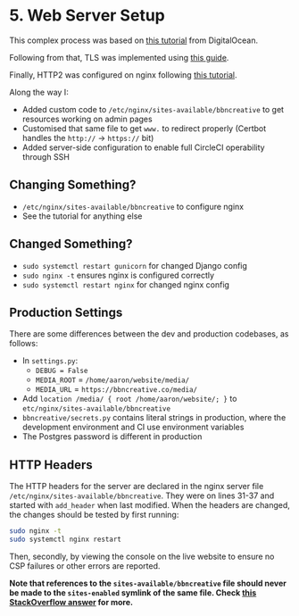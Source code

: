 # 5. Web Server Setup

This complex process was based on [this tutorial](https://www.digitalocean.com/community/tutorials/how-to-set-up-django-with-postgres-nginx-and-gunicorn-on-ubuntu-18-04) from DigitalOcean.

Following from that, TLS was implemented using [this guide](https://www.digitalocean.com/community/tutorials/how-to-secure-nginx-with-let-s-encrypt-on-ubuntu-18-04).

Finally, HTTP2 was configured on nginx following [this tutorial](https://www.digitalocean.com/community/tutorials/how-to-set-up-nginx-with-http-2-support-on-ubuntu-18-04#step-1-%E2%80%94-enabling-http2-support).

Along the way I:

- Added custom code to `/etc/nginx/sites-available/bbncreative` to get resources working on admin pages
- Customised that same file to get `www.` to redirect properly (Certbot handles the `http://` -> `https://` bit)
- Added server-side configuration to enable full CircleCI operability through SSH

## Changing Something?

- `/etc/nginx/sites-available/bbncreative` to configure nginx
- See the tutorial for anything else

## Changed Something?

- `sudo systemctl restart gunicorn` for changed Django config
- `sudo nginx -t` ensures nginx is configured correctly
- `sudo systemctl restart nginx` for changed nginx config

## Production Settings

There are some differences between the dev and production codebases, as follows:

- In `settings.py`:
  - `DEBUG = False`
  - `MEDIA_ROOT` = `/home/aaron/website/media/`
  - `MEDIA_URL` = `https://bbncreative.co/media/`
- Add `location /media/ { root /home/aaron/website/; }` to `etc/nginx/sites-available/bbncreative`
- `bbncreative/secrets.py` contains literal strings in production, where the development environment and CI use environment variables
- The Postgres password is different in production

## HTTP Headers

The HTTP headers for the server are declared in the nginx server file `/etc/nginx/sites-available/bbncreative`. They were on lines 31-37 and started with `add_header` when last modified.
When the headers are changed, the changes should be tested by first running:

```bash
sudo nginx -t
sudo systemctl nginx restart
```

Then, secondly, by viewing the console on the live website to ensure no CSP failures or other errors are reported.

**Note that references to the `sites-available/bbncreative` file should never be made to the `sites-enabled` symlink of the same file. Check [this StackOverflow answer](https://stackoverflow.com/questions/21812360/what-is-the-difference-between-sites-enabled-and-sites-available-directory) for more.**
